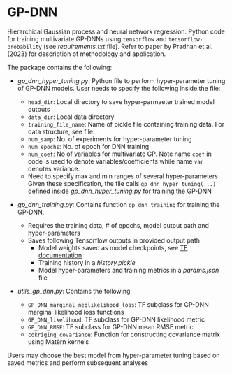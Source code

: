 # GP-DNN
Hierarchical Gaussian process and neural network regression.
Python code for training multivariate GP-DNNs using `tensorflow` and `tensorflow-probability` (see *requirements.txt* file). Refer to paper by Pradhan et al. (2023) for description of methodology and application.

The package contains the following:
- *gp_dnn_hyper_tuning.py*: Python file to perform hyper-parameter tuning of GP-DNN models. User needs to specify the following inside the file:
  -  `head_dir`: Local directory to save hyper-parmaeter trained model outputs
  -  `data_dir`: Local data directory
  -  `training_file_name`: Name of pickle file containing training data. For data structure, see file.
  -  `num_samp`: No. of experiments for hyper-parameter tuning
  -  `num_epochs`:  No. of epoch for DNN training
  -  `num_coef`: No of variables for multivariate GP. Note name `coef` in code is used to denote variables/coefficients while name `var` denotes variance.
  -  Need to specify max and min ranges of several hyper-parameters
  Given these specification, the file calls `gp_dnn_hyper_tuning(...)` defined inside *gp_dnn_hyper_tuning.py* for training the GP-DNN

- *gp_dnn_training.py*: Contains function `gp_dnn_training` for training the GP-DNN.
  - Requires the training data, # of epochs, model output path and hyper-parameters
  - Saves following Tensorflow outputs in provided output path
    - Model weights saved as model checkpoints, see [TF documentation](https://www.tensorflow.org/guide/checkpoint)
    - Training history in a *history.pickle*
    - Model hyper-parameters and training metrics in a *params.json* file

- *utils_gp_dnn.py*: Contains the following:
  - `GP_DNN_marginal_neglikelihood_loss`: TF subclass for GP-DNN marginal likelihood loss functions
  - `GP_DNN_likelihood`: TF subclass for GP-DNN likelihood metric
  - `GP_DNN_RMSE`: TF subclass for GP-DNN mean RMSE metric
  - `cokriging_covariance`: Function for constructing covariance matrix using Matérn kernels

Users may choose the best model from hyper-parameter tuning based on saved metrics and perform subsequent analyses